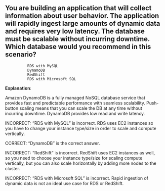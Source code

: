 ## You are building an application that will collect information about user behavior. The application will rapidly ingest large amounts of dynamic data and requires very low latency. The database must be scalable without incurring downtime. Which database would you recommend in this scenario?

              RDS with MySQL
              DynamoDB
              RedShift
              RDS with Microsoft SQL
              
**Explanation:**

Amazon DynamoDB is a fully managed NoSQL database service that provides fast and predictable performance with seamless scalability. Push-button scaling means that you can scale the DB at any time without incurring downtime. DynamoDB provides low read and write latency.

INCORRECT: “RDS with MySQL” is incorrect. RDS uses EC2 instances so you have to change your instance type/size in order to scale and compute vertically.

CORRECT: “DynamoDB” is the correct answer.

INCORRECT: “RedShift” is incorrect. RedShift uses EC2 instances as well, so you need to choose your instance type/size for scaling compute vertically, but you can also scale horizontally by adding more nodes to the cluster.

INCORRECT: “RDS with Microsoft SQL” is incorrect. Rapid ingestion of dynamic data is not an ideal use case for RDS or RedShift.
